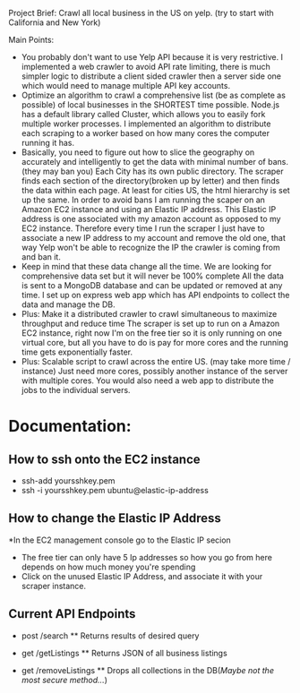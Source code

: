 Project Brief: 
Crawl all local business in the US on yelp. (try to start with California and New York)

Main Points:
* You probably don't want to use Yelp API because it is very restrictive.
	I implemented a web crawler to avoid API rate limiting, there is much simpler logic to distribute a client sided crawler then a server side one which would need to manage multiple API key accounts.  
* Optimize an algorithm to crawl a comprehensive list (be as complete as possible) of local businesses in the SHORTEST time possible.
	Node.js has a default library called Cluster, which allows you to easily fork multiple worker processes.  I implemented an algorithm to distribute each scraping to a worker based on how many cores the computer running it has.  
* Basically, you need to figure out how to slice the geography on accurately and intelligently to get the data with minimal number of bans. (they may ban you)
	Each City has its own public directory.  The scraper finds each section of the directory(broken up by letter) and then finds the data within each page.  At least for cities US, the html hierarchy is set up the same.  In order to avoid bans I am running the scaper on an Amazon EC2 instance and using an Elastic IP address.  This Elastic IP address is one associated with my amazon account as opposed to my EC2 instance.  Therefore every time I run the scraper I just have to associate a new IP address to my account and remove the old one, that way Yelp won't be able to recognize the IP the crawler is coming from and ban it.  
* Keep in mind that these data change all the time. We are looking for comprehensive data set but it will never be 100% complete
	All the data is sent to a MongoDB database and can be updated or removed at any time.  I set up on express web app which has API endpoints to collect the data and manage the DB.  
* Plus: Make it a distributed crawler to crawl simultaneous to maximize throughput and reduce time
	The scraper is set up to run on a Amazon EC2 instance, right now I'm on the free tier so it is only running on one virtual core, but all you have to do is pay for more cores and the running time gets exponentially faster.  
* Plus: Scalable script to crawl across the entire US. (may take more time / instance)
	Just need more cores, possibly another instance of the server with multiple cores.  You would also need a web app to distribute the jobs to the individual servers.  

Documentation:
==============

How to ssh onto the EC2 instance
--------------------------------
* ssh-add yoursshkey.pem
* ssh -i yoursshkey.pem ubuntu@elastic-ip-address

How to change the Elastic IP Address
--------------------------------


*In the EC2 management console go to the Elastic IP secion
* The free tier can only have 5 Ip addresses so how you go from here depends on how much money you're spending
* Click on the unused Elastic IP Address, and associate it with your scraper instance.

Current API Endpoints
--------------------------------

* post /search 
** Returns results of desired query

* get /getListings
** Returns JSON of all business listings

* get /removeListings
** Drops all collections in the DB(_Maybe not the most secure method..._)
